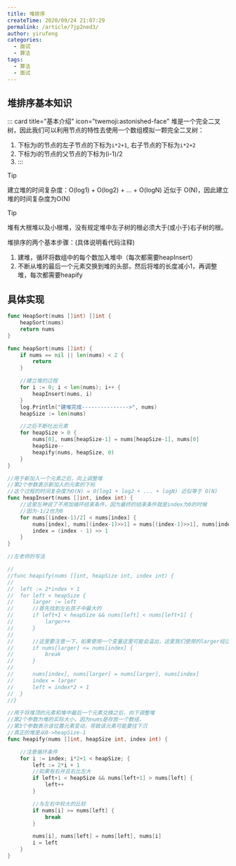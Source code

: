 ```yaml
---
title: 堆排序
createTime: 2020/09/24 21:07:29
permalink: /article/7jp2ned3/
author: yirufeng
categories: 
  - 面试
  - 算法
tags:
  - 算法
  - 面试
---
```


## 堆排序基本知识
::: card title="基本介绍" icon="twemoji:astonished-face"
堆是一个完全二叉树，因此我们可以利用节点的特性去使用一个数组模拟一颗完全二叉树：
1. 下标为i的节点的左子节点的下标为`i*2+1`, 右子节点的下标为`i*2+2`
2. 下标为i的节点的父节点的下标为(i-1)/2
3. :::

> [!TIP]
> 建立堆的时间复杂度：O(log1) + O(log2) + ... + O(logN) 近似于 O(N)，因此建立堆的时间复杂度为O(N)

> [!TIP]
> 堆有大根堆以及小根堆，没有规定堆中左子树的根必须大于(或小于)右子树的根。





堆排序的两个基本步骤：(具体说明看代码注释) 
1. 建堆，循环将数组中的每个数加入堆中（每次都需要heapInsert）
2. 不断从堆的最后一个元素交换到堆的头部，然后将堆的长度减小1，再调整堆，每次都需要heapify

<!-- more -->

## 具体实现

```go
func HeapSort(nums []int) []int {
	heapSort(nums)
	return nums
}

func heapSort(nums []int) {
	if nums == nil || len(nums) < 2 {
		return
	}

	//建立堆的过程
	for i := 0; i < len(nums); i++ {
		heapInsert(nums, i)
	}
	log.Println("建堆完成--------------->", nums)
	heapSize := len(nums)

	//之后不断吐出元素
	for heapSize > 0 {
		nums[0], nums[heapSize-1] = nums[heapSize-1], nums[0]
		heapSize--
		heapify(nums, heapSize, 0)
	}
}

//用于新加入一个元素之后，向上调整堆
//第2个参数表示新加入的元素的下标
//这个过程的时间复杂度为O(N) = O(log1 + log2 + ... + logN) 近似等于 O(N)
func heapInsert(nums []int, index int) {
	//这里左神说了不用加循环结束条件，因为最终的结束条件就是index为0的时候
	//因为-1/2也为0
	for nums[(index-1)/2] < nums[index] {
		nums[index], nums[(index-1)>>1] = nums[(index-1)>>1], nums[index]
		index = (index - 1) >> 1
	}
}

//左老师的写法

//
//func heapify(nums []int, heapSize int, index int) {
//
//	left := 2*index + 1
//	for left < heapSize {
//		larger := left
//		//首先找到左右孩子中最大的
//		if left+1 < heapSize && nums[left] < nums[left+1] {
//			larger++
//		}
//
//		//这里要注意一下，如果使用一个变量这里可能会溢出，这里我们使用的larger经过了前面的验证
//		if nums[larger] <= nums[index] {
//			break
//		}
//
//		nums[index], nums[larger] = nums[larger], nums[index]
//		index = larger
//		left = index*2 + 1
//	}
//}

//用于将堆顶的元素和堆中最后一个元素交换之后，向下调整堆
//第2个参数为堆的实际大小，因为nums是存放一个数组，
//第3个参数表示该位置元素变动，导致该元素可能要往下沉
//真正的堆是从0->heapSize-1
func heapify(nums []int, heapSize int, index int) {

	//注意循环条件
	for i := index; i*2+1 < heapSize; {
		left := 2*i + 1
		//如果有右并且右比左大
		if left+1 < heapSize && nums[left+1] > nums[left] {
			left++
		}

		//与左右中较大的比较
		if nums[i] >= nums[left] {
			break
		}

		nums[i], nums[left] = nums[left], nums[i]
		i = left
	}
}
```
